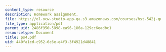 ```yaml
---
content_type: resource
description: Homework assignment.
file: https://ol-ocw-studio-app-qa.s3.amazonaws.com/courses/hst-542j-quantitative-physiology-organ-transport-systems-spring-2004/440fa1cdc9526c6ee4f33f4921d48841_ps4.pdf
file_type: application/pdf
parent_uid: 2486f950-5898-ea96-186a-129cc6eadbc1
resourcetype: Document
title: ps4.pdf
uid: 440fa1cd-c952-6c6e-e4f3-3f4921d48841
---
```

